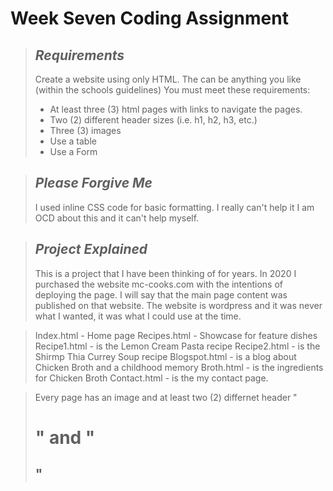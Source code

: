 
# Week Seven Coding Assignment 

> ## _Requirements_
>
> Create a website using only HTML. The can be anything you like (within the 
> schools guidelines) You must meet these requirements: 
> - At least three (3) html pages with links to navigate the pages. 
> - Two (2) different header sizes (i.e. h1, h2, h3, etc.)
> - Three (3) images 
> - Use a table 
> - Use a Form 

> ## _Please Forgive Me_ 
>
> I used inline CSS code for basic formatting. I really can't help it I am OCD about this 
and it can't help myself. 

>## ___Project Explained___
>
> This is a project that I have been thinking of for years. In 2020 I purchased the website 
mc-cooks.com with the intentions of deploying the page. I will say that the main page content 
was published on that website. The website is wordpress and it was never what I wanted, it was 
what I could use at the time. 

> Index.html - Home page 
> Recipes.html - Showcase for feature dishes 
> Recipe1.html - is the Lemon Cream Pasta recipe 
> Recipe2.html - is the Shirmp Thia Currey Soup recipe 
> Blogspot.html - is a blog about Chicken Broth and a childhood memory 
> Broth.html - is the ingredients for Chicken Broth 
> Contact.html - is the my contact page. 

> Every page has an image and at least two (2) differnet header "<h1>" and "<h2>"


